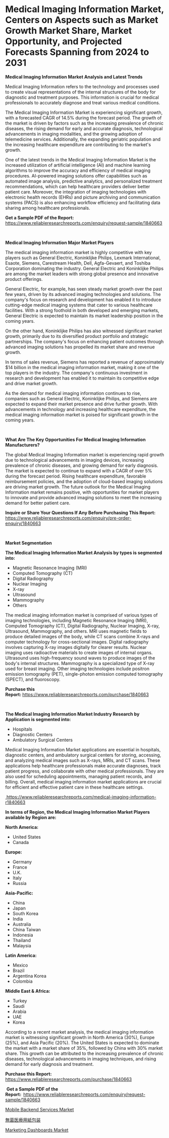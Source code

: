 <p><h1>Medical Imaging Information Market, Centers on Aspects such as Market Growth Market Share, Market Opportunity, and Projected Forecasts Spanning from 2024 to 2031</h1></p><p><strong>Medical Imaging Information Market Analysis and Latest Trends</strong></p>
<p><p>Medical Imaging Information refers to the technology and processes used to create visual representations of the internal structures of the body for diagnostic and treatment purposes. This information is crucial for medical professionals to accurately diagnose and treat various medical conditions.</p><p>The Medical Imaging Information Market is experiencing significant growth, with a forecasted CAGR of 14.5% during the forecast period. The growth of the market is driven by factors such as the increasing prevalence of chronic diseases, the rising demand for early and accurate diagnosis, technological advancements in imaging modalities, and the growing adoption of telemedicine services. Additionally, the expanding geriatric population and the increasing healthcare expenditure are contributing to the market's growth.</p><p>One of the latest trends in the Medical Imaging Information Market is the increased utilization of artificial intelligence (AI) and machine learning algorithms to improve the accuracy and efficiency of medical imaging procedures. AI-powered imaging solutions offer capabilities such as automated image analysis, predictive analytics, and personalized treatment recommendations, which can help healthcare providers deliver better patient care. Moreover, the integration of imaging technologies with electronic health records (EHRs) and picture archiving and communication systems (PACS) is also enhancing workflow efficiency and facilitating data sharing among healthcare professionals.</p></p>
<p><strong>Get a Sample PDF of the Report:&nbsp;</strong> <a href="https://www.reliableresearchreports.com/enquiry/request-sample/1840663">https://www.reliableresearchreports.com/enquiry/request-sample/1840663</a></p>
<p>&nbsp;</p>
<p><strong>Medical Imaging Information Major Market Players</strong></p>
<p><p>The medical imaging information market is highly competitive with key players such as General Electric, Koninklijke Philips, Lexmark International, Esaote, Siemens, Carestream Health, Dell, Agfa-Gevaert, and Toshiba Corporation dominating the industry. General Electric and Koninklijke Philips are among the market leaders with strong global presence and innovative product offerings.</p><p>General Electric, for example, has seen steady market growth over the past few years, driven by its advanced imaging technologies and solutions. The company's focus on research and development has enabled it to introduce cutting-edge medical imaging systems that cater to various healthcare facilities. With a strong foothold in both developed and emerging markets, General Electric is expected to maintain its market leadership position in the coming years.</p><p>On the other hand, Koninklijke Philips has also witnessed significant market growth, primarily due to its diversified product portfolio and strategic partnerships. The company's focus on enhancing patient outcomes through advanced imaging solutions has propelled its market share and revenue growth.</p><p>In terms of sales revenue, Siemens has reported a revenue of approximately $14 billion in the medical imaging information market, making it one of the top players in the industry. The company's continuous investment in research and development has enabled it to maintain its competitive edge and drive market growth.</p><p>As the demand for medical imaging information continues to rise, companies such as General Electric, Koninklijke Philips, and Siemens are expected to expand their market presence and drive further growth. With advancements in technology and increasing healthcare expenditure, the medical imaging information market is poised for significant growth in the coming years.</p></p>
<p>&nbsp;</p>
<p><strong>What Are The Key Opportunities For Medical Imaging Information Manufacturers?</strong></p>
<p><p>The global Medical Imaging Information market is experiencing rapid growth due to technological advancements in imaging devices, increasing prevalence of chronic diseases, and growing demand for early diagnosis. The market is expected to continue to expand with a CAGR of over 5% during the forecast period. Rising healthcare expenditure, favorable reimbursement policies, and the adoption of cloud-based imaging solutions are driving market growth. The future outlook for the Medical Imaging Information market remains positive, with opportunities for market players to innovate and provide advanced imaging solutions to meet the increasing demand for better patient care.</p></p>
<p><strong>Inquire or Share Your Questions If Any Before Purchasing This Report:</strong> <a href="https://www.reliableresearchreports.com/enquiry/pre-order-enquiry/1840663">https://www.reliableresearchreports.com/enquiry/pre-order-enquiry/1840663</a></p>
<p>&nbsp;</p>
<p><strong>Market Segmentation</strong></p>
<p><strong>The Medical Imaging Information Market Analysis by types is segmented into:</strong></p>
<p><ul><li>Magnetic Resonance Imaging (MRI)</li><li>Computed Tomography (CT)</li><li>Digital Radiography</li><li>Nuclear Imaging</li><li>X-ray</li><li>Ultrasound</li><li>Mammography</li><li>Others</li></ul></p>
<p><p>The medical imaging information market is comprised of various types of imaging technologies, including Magnetic Resonance Imaging (MRI), Computed Tomography (CT), Digital Radiography, Nuclear Imaging, X-ray, Ultrasound, Mammography, and others. MRI uses magnetic fields to produce detailed images of the body, while CT scans combine X-rays and computer technology for cross-sectional images. Digital radiography involves capturing X-ray images digitally for clearer results. Nuclear imaging uses radioactive materials to create images of internal organs. Ultrasound uses high-frequency sound waves to produce images of the body's internal structures. Mammography is a specialized type of X-ray used for breast imaging. Other imaging technologies include positron emission tomography (PET), single-photon emission computed tomography (SPECT), and fluoroscopy.</p></p>
<p><strong>Purchase this Report:&nbsp;</strong><a href="https://www.reliableresearchreports.com/purchase/1840663">https://www.reliableresearchreports.com/purchase/1840663</a></p>
<p>&nbsp;</p>
<p><strong>The Medical Imaging Information Market Industry Research by Application is segmented into:</strong></p>
<p><ul><li>Hospitals</li><li>Diagnostic Centers</li><li>Ambulatory Surgical Centers</li></ul></p>
<p><p>Medical Imaging Information Market applications are essential in hospitals, diagnostic centers, and ambulatory surgical centers for storing, accessing, and analyzing medical images such as X-rays, MRIs, and CT scans. These applications help healthcare professionals make accurate diagnoses, track patient progress, and collaborate with other medical professionals. They are also used for scheduling appointments, managing patient records, and billing. Overall, medical imaging information market applications are crucial for efficient and effective patient care in these healthcare settings.</p></p>
<p><a href="https://www.reliableresearchreports.com/medical-imaging-information-r1840663">&nbsp;https://www.reliableresearchreports.com/medical-imaging-information-r1840663</a></p>
<p><strong>In terms of Region, the Medical Imaging Information Market Players available by Region are:</strong></p>
<p>
    <p> <strong> North America: </strong>
        <ul>
            <li>United States</li>
            <li>Canada</li>
        </ul>
        </p> 
    <p> <strong> Europe: </strong>
        <ul>
            <li>Germany</li>
            <li>France</li>
            <li>U.K.</li>
            <li>Italy</li>
            <li>Russia</li>
        </ul>
        </p> 
    <p> <strong> Asia-Pacific: </strong>
        <ul>
            <li>China</li>
            <li>Japan</li>
            <li>South Korea</li>
            <li>India</li>
            <li>Australia</li>
            <li>China Taiwan</li>
            <li>Indonesia</li>
            <li>Thailand</li>
            <li>Malaysia</li>
        </ul>
        </p> 
    <p> <strong> Latin America: </strong>
        <ul>
            <li>Mexico</li>
            <li>Brazil</li>
            <li>Argentina Korea</li>
            <li>Colombia</li>
        </ul>
        </p> 
    <p> <strong> Middle East & Africa: </strong>
        <ul>
            <li>Turkey</li>
            <li>Saudi</li>
            <li>Arabia</li>
            <li>UAE</li>
            <li>Korea</li>
        </ul>
    </p>
    </p>
<p><p>According to a recent market analysis, the medical imaging information market is witnessing significant growth in North America (30%), Europe (25%), and Asia Pacific (20%). The United States is expected to dominate the market with a market share of 35%, followed by China with 30% market share. This growth can be attributed to the increasing prevalence of chronic diseases, technological advancements in imaging techniques, and rising demand for early diagnosis and treatment.</p></p>
<p><strong>Purchase this Report: </strong><a href="https://www.reliableresearchreports.com/purchase/1840663">https://www.reliableresearchreports.com/purchase/1840663</a></p>
<p>&nbsp;<strong>Get a Sample PDF of the Report:&nbsp;&nbsp;</strong><a href="https://www.reliableresearchreports.com/enquiry/request-sample/1840663">https://www.reliableresearchreports.com/enquiry/request-sample/1840663</a></p>
<p><strong></strong></p>
<p><p><a href="https://github.com/lukmanduiky01/Market-Research-Report-List-1/blob/main/mobile-backend-services-market.md">Mobile Backend Services Market</a></p><p><a href="https://github.com/LuzHills1972/Market-Research-Report-List-1/blob/main/3762305180341.md">無菌医療用紙包装</a></p><p><a href="https://github.com/theanastasiyah/Market-Research-Report-List-1/blob/main/marketing-dashboards-market.md">Marketing Dashboards Market</a></p></p>